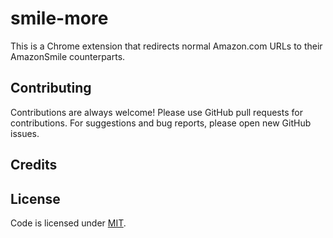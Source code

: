 # smile-more

This is a Chrome extension that redirects normal Amazon.com URLs to their AmazonSmile counterparts.

## Contributing
Contributions are always welcome!  Please use GitHub pull requests for contributions.  For suggestions and bug reports, please open new GitHub issues.

## Credits

## License
Code is licensed under [MIT](/LICENSE).
